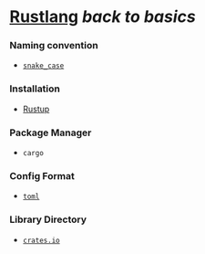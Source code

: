 # [Rustlang](https://www.rust-lang.org/en-US/) _back to basics_

### Naming convention
- [`snake_case`](https://en.wikipedia.org/wiki/Snake_case)

### Installation
- [Rustup](https://www.rust-lang.org/en-US/install.html)

### Package Manager
- `cargo`

### Config Format
- [`toml`](https://github.com/toml-lang/toml)

### Library Directory
- [`crates.io`](https://crates.io/)